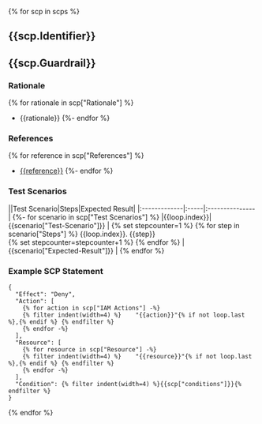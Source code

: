 
{% for scp in scps %}
## {{scp.Identifier}} 
## {{scp.Guardrail}}

### Rationale
{% for rationale in scp["Rationale"] %}
* {{rationale}}
{%- endfor %}

### References
{% for reference in scp["References"] %}
* [{{reference}}]({{reference}})
{%- endfor %}

### Test Scenarios

||Test Scenario|Steps|Expected Result|
|:-------------|:-----|:---------------|
{%- for scenario in scp["Test Scenarios"] %}
|{{loop.index}}| {{scenario["Test-Scenario"]}} | {% set stepcounter=1 %} {% for step in scenario["Steps"] %}  {{loop.index}}. {{step}} <br/> {% set stepcounter=stepcounter+1 %} {% endfor %} | {{scenario["Expected-Result"]}} |
{% endfor %}

### Example SCP Statement

```
{
  "Effect": "Deny",
  "Action": [
    {% for action in scp["IAM Actions"] -%}
    {% filter indent(width=4) %}    "{{action}}"{% if not loop.last %},{% endif %} {% endfilter %}
    {% endfor -%}
  ],
  "Resource": [
    {% for resource in scp["Resource"] -%}
    {% filter indent(width=4) %}    "{{resource}}"{% if not loop.last %},{% endif %} {% endfilter %}
    {% endfor -%}
  ],
  "Condition": {% filter indent(width=4) %}{{scp["conditions"]}}{% endfilter %}
}
```

{% endfor %}
